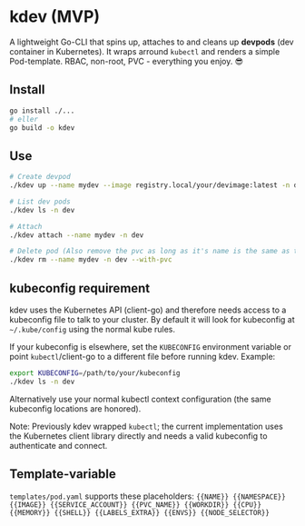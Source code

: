 # kdev (MVP)

A lightweight Go-CLI that spins up, attaches to and cleans up **devpods** (dev container in Kubernetes).
It wraps arround `kubectl` and renders a simple Pod-template. RBAC, non-root, PVC - everything you enjoy. 😎

## Install
```bash
go install ./...
# eller
go build -o kdev
```

## Use
```bash
# Create devpod
./kdev up --name mydev --image registry.local/your/devimage:latest -n dev --env FOO=bar --cpu 1000m --memory 2Gi

# List dev pods
./kdev ls -n dev

# Attach
./kdev attach --name mydev -n dev

# Delete pod (Also remove the pvc as long as it's name is the same as the pods name)
./kdev rm --name mydev -n dev --with-pvc
```

## kubeconfig requirement

kdev uses the Kubernetes API (client-go) and therefore needs access to a kubeconfig file to talk to your cluster. By default it will look for kubeconfig at `~/.kube/config` using the normal kube rules.

If your kubeconfig is elsewhere, set the `KUBECONFIG` environment variable or point `kubectl`/client-go to a different file before running kdev. Example:

```bash
export KUBECONFIG=/path/to/your/kubeconfig
./kdev ls -n dev
```

Alternatively use your normal kubectl context configuration (the same kubeconfig locations are honored).

Note: Previously kdev wrapped `kubectl`; the current implementation uses the Kubernetes client library directly and needs a valid kubeconfig to authenticate and connect.


## Template-variable
`templates/pod.yaml` supports these placeholders:
`{{NAME}} {{NAMESPACE}} {{IMAGE}} {{SERVICE_ACCOUNT}} {{PVC_NAME}} {{WORKDIR}} {{CPU}} {{MEMORY}} {{SHELL}} {{LABELS_EXTRA}} {{ENVS}} {{NODE_SELECTOR}}`

